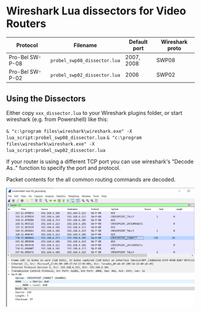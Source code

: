 # Wireshark Lua dissectors for Video Routers

| Protocol        | Filename                     | Default port | Wireshark proto |
| --------        | --------                     | ------------ | --------------- |
| Pro-Bel SW-P-08 | `probel_swp08_dissector.lua` | 2007, 2008   | SWP08           |
| Pro-Bel SW-P-02 | `probel_swp02_dissector.lua` | 2006         | SWP02           |


## Using the Dissectors

Either copy `xxx_dissector.lua` to your Wireshark plugins folder, or start wireshark (e.g. from Powershell) like this:


`& "c:\program files\wireshark\wireshark.exe" -X lua_script:probel_swp08_dissector.lua`
`& "c:\program files\wireshark\wireshark.exe" -X lua_script:probel_swp02_dissector.lua`


If your router is using a different TCP port you can use wireshark's "Decode As.." function to specify the port and protocol.

Packet contents for the all common routing commands are decoded.

![Wireshark Screenshot](screenshot.png)
